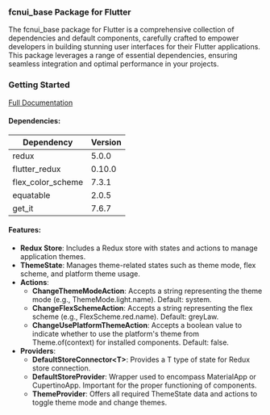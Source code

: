 ### fcnui_base Package for Flutter

The fcnui_base package for Flutter is a comprehensive collection of dependencies and default components, carefully crafted to empower developers in building stunning user interfaces for their Flutter applications. This package leverages a range of essential dependencies, ensuring seamless integration and optimal performance in your projects.

### Getting Started

<a target="_blank" href="https://github.com/shoh-dev/flutter_cn_ui/wiki">Full Documentation</a>

#### Dependencies:

| Dependency       | Version |
|------------------|---------|
| redux            | 5.0.0   |
| flutter_redux    | 0.10.0  |
| flex_color_scheme| 7.3.1   |
| equatable       | 2.0.5   |
| get_it           | 7.6.7   |

#### Features:

- **Redux Store**: Includes a Redux store with states and actions to manage application themes.
- **ThemeState**: Manages theme-related states such as theme mode, flex scheme, and platform theme usage.
- **Actions**:
    - **ChangeThemeModeAction**: Accepts a string representing the theme mode (e.g., ThemeMode.light.name). Default: system.
    - **ChangeFlexSchemeAction**: Accepts a string representing the flex scheme (e.g., FlexScheme.red.name). Default: greyLaw.
    - **ChangeUsePlatformThemeAction**: Accepts a boolean value to indicate whether to use the platform's theme from Theme.of(context) for installed components. Default: false.
- **Providers**:
    - **DefaultStoreConnector\<T\>**: Provides a T type of state for Redux store connection.
    - **DefaultStoreProvider**: Wrapper used to encompass MaterialApp or CupertinoApp. Important for the proper functioning of components.
    - **ThemeProvider**: Offers all required ThemeState data and actions to toggle theme mode and change themes.